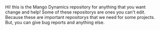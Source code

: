 Hi! this is the Mango Dynamics repository for anything that you want change and help! Some of these repositorys are ones you can't edit. Because these are important repositorys that we need for some projects. But, you can give bug reports and anything else.
